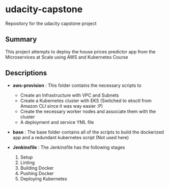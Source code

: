# udacity-capstone
Repository for the udacity capstone project

## Summary 

This project attempts to deploy the house prices predictor app from the Microservices at Scale using AWS and Kubernetes Course

## Descriptions

- **aws-provision** : This folder contains the necessary scripts to 
  - Create an Infrastructure with VPC and Subnets
  - Create a Kubernetes cluster with EKS (Switched to eksctl from Amazon CLI since it was way easier :P)
  - Create the necessary worker nodes and associate them with the cluster
  - A deployment and service YML file 
  
- **base** : The base folder contains all of the scripts to build the dockerized app and a redundant kubernetes script (Not used here)

- **Jenkinsfile** : The Jenkinsfile has the following stages
  1. Setup
  2. Linting
  3. Building Docker
  4. Pushing Docker
  5. Deploying Kubernetes
